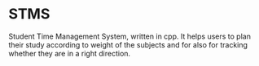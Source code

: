 # STMS
Student Time Management System, written in cpp. It helps users to plan their study according to weight of the subjects and for also for tracking whether they are in a right direction.
